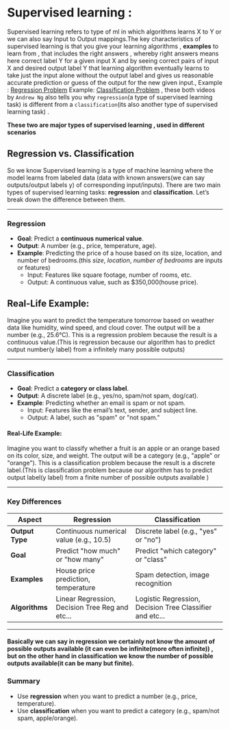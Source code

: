 # Supervised learning : 
Supervised learning refers to type of ml in which algorithms learns X to Y  or we can also say Input to Output mappings.The key characteristics of supervised learning is that you give your learning algorithms , **examples** to learn from , that includes the right answers , whereby right answers means here correct label Y for a given input X and by seeing correct pairs of input X and desired output label Y that learning algorithm eventually learns to take just the input alone without the output label and gives us reasonable accurate prediction or guess of the output for the new given input., 
Example : [Regression Problem](https://youtu.be/sca5rQ9x1cA?si=x5hcOOdTOfFomfpT&t=64)
Example: [Classification Problem](https://youtu.be/hh6gE0LxfO8?si=SNeN3leskHea-ul9)  , these both videos by `Andrew Ng` also tells you why `regression`(a type of supervised learning task) is different from a `classification`(its also another type of supervised learning task) .

**These two are major types of supervised learning , used in different scenarios**


## Regression vs. Classification 

So we know Supervised learning is a type of machine learning where the model learns from labeled data (data with known answers(we can say outputs/output labels y) of corresponding input/inputs). There are two main types of supervised learning tasks: **regression** and **classification**. Let’s break down the difference between them.

---

### Regression
- **Goal**: Predict a **continuous numerical value**.
- **Output**: A number (e.g., price, temperature, age).
- **Example**: Predicting the price of a house based on its size, location, and number of bedrooms.(this *size*, *location*, *number of bedrooms* are inputs or features)
  - Input: Features like square footage, number of rooms, etc.
  - Output: A continuous value, such as $350,000(house price).

## Real-Life Example:
Imagine you want to predict the temperature tomorrow based on weather data like humidity, wind speed, and cloud cover. The output will be a number (e.g., 25.6°C). This is a regression problem because the result is a continuous value.(This is regression because our algorithm has to predict output number(y label) from a infinitely many possible outputs)

---

### Classification
- **Goal**: Predict a **category or class label**.
- **Output**: A discrete label (e.g., yes/no, spam/not spam, dog/cat).
- **Example**: Predicting whether an email is spam or not spam.
  - Input: Features like the email’s text, sender, and subject line.
  - Output: A label, such as "spam" or "not spam."

#### Real-Life Example:
Imagine you want to classify whether a fruit is an apple or an orange based on its color, size, and weight. The output will be a category (e.g., "apple" or "orange"). This is a classification problem because the result is a discrete label.(This is classification problem because our algorithm has to predict output label(y label) from a finite number of possible outputs available )

---

### Key Differences
| **Aspect**            | **Regression**                          | **Classification**                      |
|------------------------|-----------------------------------------|-----------------------------------------|
| **Output Type**        | Continuous numerical value (e.g., 10.5) | Discrete label (e.g., "yes" or "no")    |
| **Goal**               | Predict "how much" or "how many"        | Predict "which category" or "class"     |
| **Examples**           | House price prediction, temperature     | Spam detection, image recognition       |
| **Algorithms**         | Linear Regression, Decision Tree Reg and etc...   | Logistic Regression, Decision Tree Classifier and etc... |

---


#### Basically we can say in regression we certainly not know the amount of possible outputs available (it can even be infinite(more often infinite)) ,  but on the other hand in classification we know the number of possible outputs available(it can be many but finite).

### Summary
- Use **regression** when you want to predict a number (e.g., price, temperature).
- Use **classification** when you want to predict a category (e.g., spam/not spam, apple/orange).